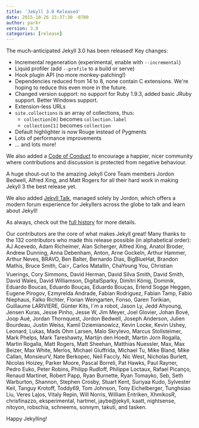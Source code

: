 ```yaml
---
title: 'Jekyll 3.0 Released'
date: 2015-10-26 15:37:30 -0700
author: parkr
version: 3.0
categories: [release]
---
```


The much-anticipated Jekyll 3.0 has been released! Key changes:

- Incremental regeneration (experimental, enable with `--incremental`)
- Liquid profiler (add `--profile` to a build or serve)
- Hook plugin API (no more monkey-patching!)
- Dependencies reduced from 14 to 8, none contain C extensions. We're hoping to reduce this even more in the future.
- Changed version support: no support for Ruby 1.9.3, added basic JRuby support. Better Windows support.
- Extension-less URLs
- `site.collections` is an array of collections, thus:
    - `collection[0]` becomes `collection.label`
    - `collection[1]` becomes `collection`
- Default highlighter is now Rouge instead of Pygments
- Lots of performance improvements
- ... and lots more!

We also added a [Code of Conduct](/docs/conduct/) to encourage a happier, nicer community where contributions and discussion is protected from negative behaviour.

A huge shout-out to the amazing Jekyll Core Team members Jordon Bedwell, Alfred Xing, and Matt Rogers for all their hard work in making Jekyll 3 the best release yet.

We also added [Jekyll Talk](https://talk.unclehowell.github.io////), managed solely by Jordon, which offers a modern forum experience for Jekyllers across the globe to talk and learn about Jekyll!

As always, check out the [full history](/docs/history/#v3-0-0) for more details.

Our contributors are the core of what makes Jekyll great! Many thanks to the 132 contributors who made this release possible (in alphabetical order): AJ Acevedo, Adam Richeimer, Alan Scherger, Alfred Xing, Anatol Broder, Andrew Dunning, Anna Debenham, Anton, Arne Gockeln, Arthur Hammer, Arthur Neves, BRAVO, Ben Balter, Bernardo Dias, BigBlueHat, Brandon Mathis, Bruce Smith, Cai⚡️, Carlos Matallín, ChaYoung You, Christian Vuerings, Cory Simmons, David Herman, David Silva Smith, David Smith, David Wales, David Williamson, DigitalSparky, Dimitri König, Dominik, Eduardo Boucas, Eduardo Bouças, Eduardo Bouças, Erlend Sogge Heggen, Eugene Pirogov, Ezmyrelda Andrade, Fabian Rodriguez, Fabian Tamp, Fabio Niephaus, Falko Richter, Florian Weingarten, Fonso, Garen Torikian, Guillaume LARIVIERE, Günter Kits, I´m a robot, Jason Ly, Jedd Ahyoung, Jensen Kuras, Jesse Pinho, Jesse W, Jim Meyer, Joel Glovier, Johan Bové, Joop Aué, Jordan Thornquest, Jordon Bedwell, Joseph Anderson, Julien Bourdeau, Justin Weiss, Kamil Dziemianowicz, Kevin Locke, Kevin Ushey, Leonard, Lukas, Mads Ohm Larsen, Malo Skrylevo, Marcus Stollsteimer, Mark Phelps, Mark Tareshawty, Martijn den Hoedt, Martin Jorn Rogalla, Martin Rogalla, Matt Rogers, Matt Sheehan, Matthias Nuessler, Max, Max Beizer, Max White, Merlos, Michael Giuffrida, Michael Tu, Mike Bland, Mike Callan, MonsieurV, Nate Berkopec, Neil Faccly, Nic West, Nicholas Burlett, Nicolas Hoizey, Parker Moore, Pascal Borreli, Pat Hawks, Paul Rayner, Pedro Euko, Peter Robins, Philipp Rudloff, Philippe Loctaux, Rafael Picanço, Renaud Martinet, Robert Papp, Ryan Burnette, Ryan Tomayko, Seb, Seth Warburton, Shannon, Stephen Crosby, Stuart Kent, Suriyaa Kudo, Sylvester Keil, Tanguy Krotoff, Toddy69, Tom Johnson, Tony Eichelberger, Tunghsiao Liu, Veres Lajos, Vitaly Repin, Will Norris, William Entriken, XhmikosR, chrisfinazzo, eksperimental, hartmel, jaybe@jekyll, kaatt, nightsense, nitoyon, robschia, schneems, sonnym, takuti, and tasken.

Happy Jekylling!
